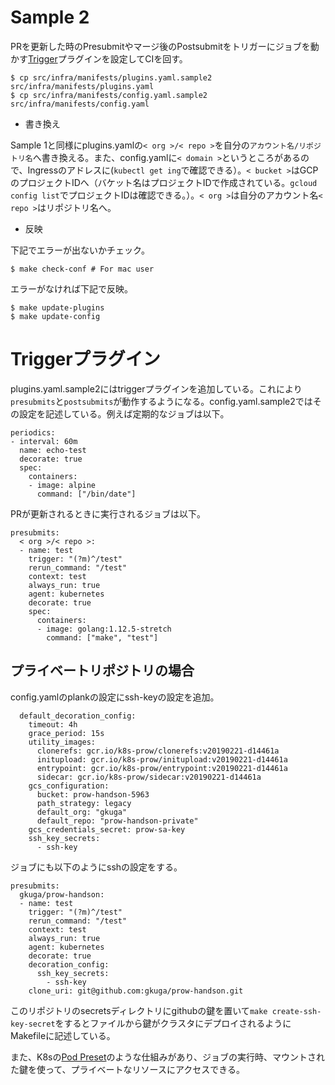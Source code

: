 # Sample 2

PRを更新した時のPresubmitやマージ後のPostsubmitをトリガーにジョブを動かす[Trigger](plugins/trigger.md)プラグインを設定してCIを回す。

```
$ cp src/infra/manifests/plugins.yaml.sample2 src/infra/manifests/plugins.yaml
$ cp src/infra/manifests/config.yaml.sample2 src/infra/manifests/config.yaml
```

* 書き換え

Sample 1と同様にplugins.yamlの`< org >/< repo >`を自分の`アカウント名/リポジトリ名`へ書き換える。また、config.yamlに`< domain >`というところがあるので、Ingressのアドレスに(`kubectl get ing`で確認できる）。`< bucket >`はGCPのプロジェクトIDへ（バケット名はプロジェクトIDで作成されている。`gcloud config list`でプロジェクトIDは確認できる。）。`< org >`は自分のアカウント名`< repo >`はリポジトリ名へ。

* 反映

下記でエラーが出ないかチェック。

```
$ make check-conf # For mac user
```

エラーがなければ下記で反映。

```
$ make update-plugins
$ make update-config
```

# Triggerプラグイン
plugins.yaml.sample2にはtriggerプラグインを追加している。これにより`presubmits`と`postsubmits`が動作するようになる。config.yaml.sample2ではその設定を記述している。例えば定期的なジョブは以下。

```
periodics:
- interval: 60m
  name: echo-test
  decorate: true
  spec:
    containers:
    - image: alpine
      command: ["/bin/date"]
```

PRが更新されるときに実行されるジョブは以下。

```
presubmits:
  < org >/< repo >:
  - name: test
    trigger: "(?m)^/test"
    rerun_command: "/test"
    context: test
    always_run: true
    agent: kubernetes
    decorate: true
    spec:
      containers:
      - image: golang:1.12.5-stretch
        command: ["make", "test"]
```

## プライベートリポジトリの場合

config.yamlのplankの設定にssh-keyの設定を追加。

```
  default_decoration_config:
    timeout: 4h
    grace_period: 15s
    utility_images:
      clonerefs: gcr.io/k8s-prow/clonerefs:v20190221-d14461a
      initupload: gcr.io/k8s-prow/initupload:v20190221-d14461a
      entrypoint: gcr.io/k8s-prow/entrypoint:v20190221-d14461a
      sidecar: gcr.io/k8s-prow/sidecar:v20190221-d14461a
    gcs_configuration:
      bucket: prow-handson-5963
      path_strategy: legacy
      default_org: "gkuga"
      default_repo: "prow-handson-private"
    gcs_credentials_secret: prow-sa-key
    ssh_key_secrets:
      - ssh-key
```

ジョブにも以下のようにsshの設定をする。

```
presubmits:
  gkuga/prow-handson:
  - name: test
    trigger: "(?m)^/test"
    rerun_command: "/test"
    context: test
    always_run: true
    agent: kubernetes
    decorate: true
    decoration_config:
      ssh_key_secrets:
        - ssh-key
    clone_uri: git@github.com:gkuga/prow-handson.git
```

このリポジトリのsecretsディレクトリにgithubの鍵を置いて`make create-ssh-key-secret`をするとファイルから鍵がクラスタにデプロイされるようにMakefileに記述している。

また、K8sの[Pod Preset](https://kubernetes.io/docs/concepts/workloads/pods/podpreset/)のような仕組みがあり、ジョブの実行時、マウントされた鍵を使って、プライベートなリソースにアクセスできる。
